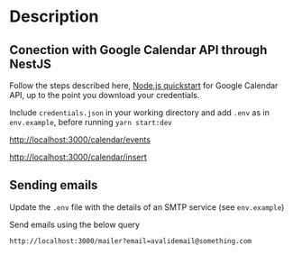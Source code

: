 # Description

## Conection with Google Calendar API through NestJS

Follow the steps described here,
[Node.js quickstart](https://developers.google.com/calendar/api/quickstart/nodejs) for Google Calendar API, up to the point you download your credentials.

Include `credentials.json` in your working directory and add `.env` as in `env.example`, before running `yarn start:dev`

[http://localhost:3000/calendar/events](http://localhost:3000/calendar/events)

[http://localhost:3000/calendar/insert](http://localhost:3000/calendar/insert)

## Sending emails

Update the `.env` file with the details of an SMTP service (see `env.example`)

Send emails using the below query

`http://localhost:3000/mailer?email=avalidemail@something.com`
